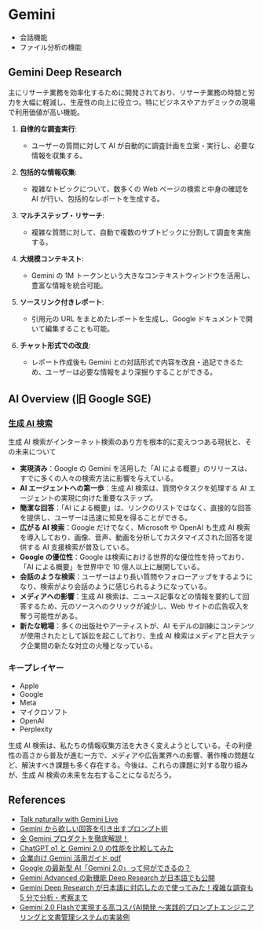 # Gemini

- 会話機能
- ファイル分析の機能

## Gemini Deep Research

主にリサーチ業務を効率化するために開発されており、リサーチ業務の時間と労力を大幅に軽減し、生産性の向上に役立つ。特にビジネスやアカデミックの現場で利用価値が高い機能。

1. **自律的な調査実行**:

   - ユーザーの質問に対して AI が自動的に調査計画を立案・実行し、必要な情報を収集する。

2. **包括的な情報収集**:

   - 複雑なトピックについて、数多くの Web ページの検索と中身の確認を AI が行い、包括的なレポートを生成する。

3. **マルチステップ・リサーチ**:

   - 複雑な質問に対して、自動で複数のサブトピックに分割して調査を実施する。

4. **大規模コンテキスト**:

   - Gemini の 1M トークンという大きなコンテキストウィンドウを活用し、豊富な情報を統合可能。

5. **ソースリンク付きレポート**:

   - 引用元の URL をまとめたレポートを生成し、Google ドキュメントで開いて編集することも可能。

6. **チャット形式での改良**:
   - レポート作成後も Gemini との対話形式で内容を改良・追記できるため、ユーザーは必要な情報をより深掘りすることができる。

## AI Overview (旧 Google SGE)

### [生成 AI 検索](https://www.technologyreview.jp/s/352931/generative-ai-search-10-breakthrough-technologies-2025/)

生成 AI 検索がインターネット検索のあり方を根本的に変えつつある現状と、その未来について

- **実現済み**：Google の Gemini を活用した「AI による概要」のリリースは、すでに多くの人々の検索方法に影響を与えている。
- **AI エージェントへの第一歩**：生成 AI 検索は、質問やタスクを処理する AI エージェントの実現に向けた重要なステップ。
- **簡潔な回答**：「AI による概要」は、リンクのリストではなく、直接的な回答を提供し、ユーザーは迅速に知見を得ることができる。
- **広がる AI 検索**：Google だけでなく、Microsoft や OpenAI も生成 AI 検索を導入しており、画像、音声、動画を分析してカスタマイズされた回答を提供する AI 支援検索が普及している。
- **Google の優位性**：Google は検索における世界的な優位性を持っており、「AI による概要」を世界中で 10 億人以上に展開している。
- **会話のような検索**：ユーザーはより長い質問やフォローアップをするようになり、検索がより会話のように感じられるようになっている。
- **メディアへの影響**：生成 AI 検索は、ニュース記事などの情報を要約して回答するため、元のソースへのクリックが減少し、Web サイトの広告収入を奪う可能性がある。
- **新たな戦場**：多くの出版社やアーティストが、AI モデルの訓練にコンテンツが使用されたとして訴訟を起こしており、生成 AI 検索はメディアと巨大テック企業間の新たな対立の火種となっている。

### キープレイヤー

- Apple
- Google
- Meta
- マイクロソフト
- OpenAI
- Perplexity

生成 AI 検索は、私たちの情報収集方法を大きく変えようとしている。その利便性の高さから普及が進む一方で、メディアや広告業界への影響、著作権の問題など、解決すべき課題も多く存在する。今後は、これらの課題に対する取り組みが、生成 AI 検索の未来を左右することになるだろう。

## References

- [Talk naturally with Gemini Live](https://support.google.com/gemini/answer/15274899)
- [Gemini から欲しい回答を引き出すプロンプト術](https://note.com/google_gemini/n/n60a9c426694e)
- [全 Gemini プロダクトを徹底解説！](https://blog.g-gen.co.jp/entry/gemini-product-explained)
- [ChatGPT o1 と Gemini 2.0 の性能を比較してみた](https://note.com/it_navi/n/nb14063a4f6e0)
- [企業向け Gemini 活用ガイド pdf](../images/pdf/GeminiforBusiness_Handbook202406_eBook.pdf)
- [Google の最新型 AI「Gemini 2.0」って何ができるの？](https://www.lifehacker.jp/article/2412-google-announced-efficient-new-gemini/)
- [Gemini Advanced の新機能 Deep Research が日本語でも公開](https://blog.google/intl/ja-jp/company-news/technology/gemini-advanced-deep-research/)
- [Gemini Deep Research が日本語に対応したので使ってみた！複雑な調査も 5 分で分析・考察まで](https://www.lifehacker.jp/article/2501-gemini-how-to-deepresearch/)
- [Gemini 2.0 Flashで実現する高コスパAI開発 〜実践的プロンプトエンジニアリングと文書管理システムの実装例](https://speakerdeck.com/erukiti/gemini-2-dot-0-flash-prompt-engineering)
